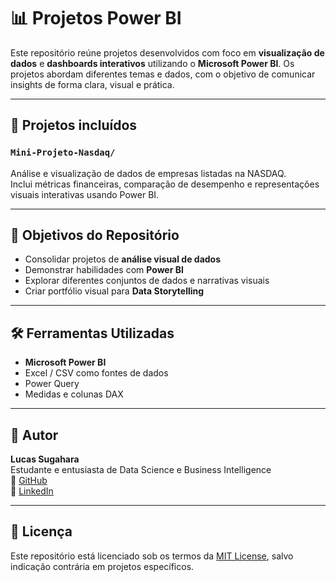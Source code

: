# 📊 Projetos Power BI

Este repositório reúne projetos desenvolvidos com foco em **visualização de dados** e **dashboards interativos** utilizando o **Microsoft Power BI**. Os projetos abordam diferentes temas e dados, com o objetivo de comunicar insights de forma clara, visual e prática.

---

## 📁 Projetos incluídos

### `Mini-Projeto-Nasdaq/`
Análise e visualização de dados de empresas listadas na NASDAQ.  
Inclui métricas financeiras, comparação de desempenho e representações visuais interativas usando Power BI.

---

## 🎯 Objetivos do Repositório

- Consolidar projetos de **análise visual de dados**
- Demonstrar habilidades com **Power BI**
- Explorar diferentes conjuntos de dados e narrativas visuais
- Criar portfólio visual para **Data Storytelling**

---

## 🛠️ Ferramentas Utilizadas

- **Microsoft Power BI**
- Excel / CSV como fontes de dados
- Power Query
- Medidas e colunas DAX

---

## 👤 Autor

**Lucas Sugahara**  
Estudante e entusiasta de Data Science e Business Intelligence  
🔗 [GitHub](https://github.com/Sugaharaa)  
🔗 [LinkedIn](https://www.linkedin.com/in/lucas-sugahara)

---

## 📄 Licença

Este repositório está licenciado sob os termos da [MIT License](LICENSE), salvo indicação contrária em projetos específicos.

